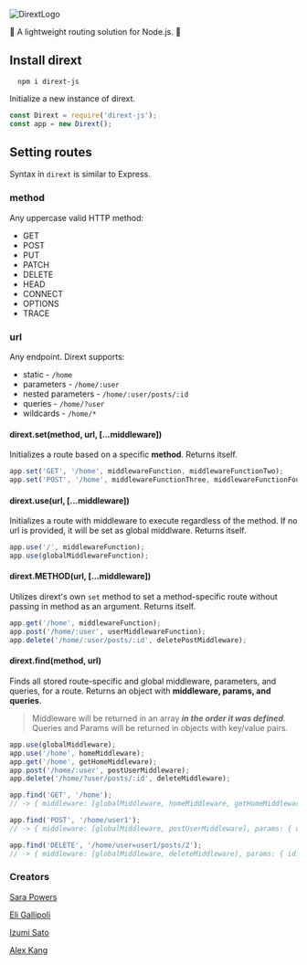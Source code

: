 ![DirextLogo](https://i.ibb.co/3CCS8g5/dirextlogo.png)

 🚧 A lightweight routing solution for Node.js. 🚧

## **Install dirext** 
`  npm i dirext-js`

Initialize a new instance of dirext.

```javascript
const Dirext = require('dirext-js');
const app = new Dirext();
```

## Setting routes

Syntax in `dirext` is similar to Express. 

### method
Any uppercase valid HTTP method:
* GET
* POST
* PUT
* PATCH
* DELETE
* HEAD
* CONNECT
* OPTIONS
* TRACE

### url
Any endpoint. Dirext supports:
* static - `/home`
* parameters - `/home/:user`
* nested parameters - `/home/:user/posts/:id`
* queries - `/home/?user`
* wildcards - `/home/*`


#### dirext.set(method, url, [...middleware])
Initializes a route based on a specific **method**. Returns itself.

```javascript
app.set('GET', '/home', middlewareFunction, middlewareFunctionTwo);
app.set('POST', '/home', middlewareFunctionThree, middlewareFunctionFour);
```

#### dirext.use(url, [...middleware])

Initializes a route with middleware to execute regardless of the method. If no url is provided, it will be set as global middlware. Returns itself.

```javascript
app.use('/', middlewareFunction);
app.use(globalMiddlewareFunction);
```

#### dirext.METHOD(url, [...middleware])

Utilizes dirext's own `set` method to set a method-specific route without passing in method as an argument. Returns itself.

```javascript
app.get('/home', middlewareFunction);
app.post('/home/:user', userMiddlewareFunction);
app.delete('/home/:user/posts/:id', deletePostMiddleware);
```

#### dirext.find(method, url)

Finds all stored route-specific and global middleware, parameters, and queries, for a route. Returns an object with **middleware, params, and queries**.
> Middleware will be returned in an array **_in the order it was defined_**. Queries and Params will be returned in objects with key/value pairs. 

```javascript
app.use(globalMiddleware);
app.use('/home', homeMiddleware);
app.get('/home', getHomeMiddleware);
app.post('/home/:user', postUserMiddleware);
app.delete('/home/?user/posts/:id', deleteMiddleware);

app.find('GET', '/home');
// -> { middleware: [globalMiddleware, homeMiddleware, getHomeMiddleware] }

app.find('POST', '/home/user1');
// -> { middleware: [globalMiddleware, postUserMiddleware], params: { user: user1 } }

app.find('DELETE', '/home/user=user1/posts/2');
// -> { middleware: [globalMiddleware, deleteMiddleware], params: { id: 2 }, queries: { user: user1 } }
```

### Creators 

[Sara Powers](https://github.com/sarapowers)

[Eli Gallipoli](https://github.com/egcg317)

[Izumi Sato](https://github.com/izumi411)

[Alex Kang](https://github.com/akang0408)






